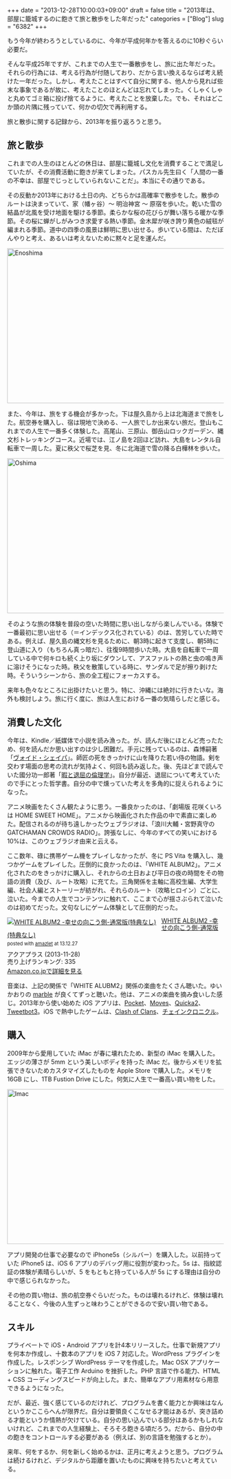 +++
date = "2013-12-28T10:00:03+09:00"
draft = false
title = "2013年は、部屋に籠城するのに飽きて旅と散歩をした年だった"
categories = ["Blog"]
slug = "6382"
+++

もう今年が終わろうとしているのに、今年が平成何年かを答えるのに10秒ぐらい必要だ。

そんな平成25年ですが、これまでの人生で一番散歩をし、旅に出た年だった。それらの行為には、考える行為が付随しており、だから言い換えるならば考え続けた一年だった。しかし、考えたことはすべて自分に関する、他人から見れば些末な事象であるが故に、考えたことのほとんどは忘れてしまった。くしゃくしゃと丸めてゴミ箱に投げ捨てるように、考えたことを放棄した。でも、それはどこか頭の片隅に残っていて、何かの切欠で再利用する。

旅と散歩に関する記録から、2013年を振り返ろうと思う。

<h2>旅と散歩</h2>

これまでの人生のほとんどの休日は、部屋に籠城し文化を消費することで満足していたが、その消費活動に飽きが来てしまった。パスカル先生曰く「人間の一番の不幸は、部屋でじっとしていられないことだ」。本当にその通りである。

その反動か2013年における土日の内、どちらかは高確率で散歩をした。散歩のルートは決まっていて、家（幡ヶ谷）〜 明治神宮 〜 原宿を歩いた。乾いた雪の結晶が北風を受け地面を駆ける季節。柔らかな桜の花びらが舞い落ちる暖かな季節。その桜に蝉がしがみつき求愛する熱い季節。金木犀が咲き誇り黄色の絨毯が編まれる季節。道中の四季の風景は鮮明に思い出せる。歩いている間は、ただぼんやりと考え、あるいは考えないために黙々と足を運んだ。

<img class="align-center" src="/images/2013/12/enoshima.jpeg" alt="Enoshima" title="enoshima.jpeg" border="0" width="640" height="360" />

また、今年は、旅をする機会が多かった。下は屋久島から上は北海道まで旅をした。航空券を購入し、宿は現地で決める、一人旅でしか出来ない旅だ。登山もこれまでの人生で一番多く体験した。高尾山、三原山、御岳山ロックガーデン、縄文杉トレッキングコース。近場では、江ノ島を2回ほど訪れ、大島をレンタル自転車で一周した。夏に秩父で桜芝を見、冬に北海道で雪の降る白樺林を歩いた。

<img class="align-center" src="/images/2013/12/oshima.jpeg" alt="Oshima" title="oshima.jpeg" border="0" width="640" height="360" />

そのような旅の体験を普段の空いた時間に思い出しながら楽しんでいる。体験で一番最初に思い出せる（＝インデックス化されている）のは、苦労していた時である。例えば、屋久島の縄文杉を見るために、朝3時に起きて支度し、朝5時に登山道に入り（もちろん真っ暗だ）、往復9時間歩いた時。大島を自転車で一周している中で何キロも続く上り坂にダウンして、アスファルトの熱と虫の鳴き声に溶けそうになった時。秩父を散策している時に、サンダルで足が擦り剥けた時。そういうシーンから、旅の全工程にフォーカスする。

来年も色々なところに出掛けたいと思う。特に、沖縄には絶対に行きたいな。海外も検討しよう。旅に行く度に、旅は人生における一番の気晴らしだと感じる。

<h2>消費した文化</h2>

今年は、Kindle／紙媒体で小説を読み漁った。が、読んだ後にほとんど売ったため、何を読んだか思い出すのは少し困難だ。手元に残っているのは、森博嗣著「<a href="http://www.amazon.co.jp/exec/obidos/ASIN/4122057779/rakuishi-22/ref=nosim/" target="_blank">ヴォイド・シェイパ</a>」。師匠の死をきっかけに山を降りた若い侍の物語。剣を交わす場面の思考の流れが気持よく、何回も読み返した。後、先ほどまで読んでいた國分功一郎著「<a href="http://www.amazon.co.jp/exec/obidos/ASIN/425500613X/rakuishi-22/ref=nosim/" target="_blank">暇と退屈の倫理学</a>」。自分が最近、退屈について考えていたので手にとった哲学書。自分の中で燻っていた考えを多角的に捉えられるようになった。

アニメ映画をたくさん観たように思う。一番良かったのは、「劇場版 花咲くいろは HOME SWEET HOME」。アニメから映画化された作品の中で素直に楽しめた。配信されるのが待ち遠しかったウェブラジオは、「浪川大輔・宮野真守の GATCHAMAN CROWDS RADIO」。誇張なしに、今年のすべての笑いにおける10%は、このウェブラジオ由来と云える。

ここ数年、碌に携帯ゲーム機をプレイしなかったが、冬に PS Vita を購入し、幾つかゲームをプレイした。圧倒的に良かったのは、「WHITE ALBUM2」。アニメ化されたのをきっかけに購入し、それからの土日および平日の夜の時間をその物語の消費（及び、ルート攻略）に充てた。三角関係を主軸に高校生編、大学生編、社会人編とストーリーが紡がれ、それらのルート（攻略ヒロイン）ごとに、泣いた。今までの人生でコンテンツに触れて、ここまで心が揺さぶられて泣いたのは初めてだった。文句なしにゲーム体験として圧倒的だった。

<div class="amazlet-box" style="margin-bottom:0px;"><div class="amazlet-image" style="float:left;margin:0px 12px 1px 0px;"><a href="http://www.amazon.co.jp/exec/obidos/ASIN/B00G9QVCHE/rakuishi-22/ref=nosim/" name="amazletlink" target="_blank"><img src="http://ecx.images-amazon.com/images/I/51I6e2Q9zdL._SL160_.jpg" alt="WHITE ALBUM2 -幸せの向こう側-通常版(特典なし)" style="border: none;" /></a></div><div class="amazlet-info" style="line-height:120%; margin-bottom: 10px"><div class="amazlet-name" style="margin-bottom:10px;line-height:120%"><a href="http://www.amazon.co.jp/exec/obidos/ASIN/B00G9QVCHE/rakuishi-22/ref=nosim/" name="amazletlink" target="_blank">WHITE ALBUM2 -幸せの向こう側-通常版(特典なし)</a><div class="amazlet-powered-date" style="font-size:80%;margin-top:5px;line-height:120%">posted with <a href="http://www.amazlet.com/" title="amazlet" target="_blank">amazlet</a> at 13.12.27</div></div><div class="amazlet-detail">アクアプラス (2013-11-28)<br />売り上げランキング: 335<br /></div><div class="amazlet-sub-info" style="float: left;"><div class="amazlet-link" style="margin-top: 5px"><a href="http://www.amazon.co.jp/exec/obidos/ASIN/B00G9QVCHE/rakuishi-22/ref=nosim/" name="amazletlink" target="_blank">Amazon.co.jpで詳細を見る</a></div></div></div><div class="amazlet-footer" style="clear: left"></div></div>

音楽は、上記の関係で「WHITE ALUBM2」関係の楽曲をたくさん聴いた。ゆいかおりの <a href="https://itunes.apple.com/jp/album/marble/id718819632?i=718819707&at=11l3RT" target="_blank">marble</a> が良くてずっと聴いた。他は、アニメの楽曲を摘み食いした感じ。2013年から使い始めた iOS アプリは、<a href="https://itunes.apple.com/jp/app/pocket-formerly-read-it-later/id309601447?mt=8" target="_blank">Pocket</a>、<a href="https://itunes.apple.com/jp/app/moves/id509204969?mt=8&at=11l3RT" target="_blank">Moves</a>、<a href="https://itunes.apple.com/jp/app/quicka2-jian-suowo-kuai-shini/id725195676?mt=8&at=11l3RT" target="_blank">Quicka2</a>、<a href="https://itunes.apple.com/jp/app/tweetbot-3-for-twitter-iphone/id722294701?mt=8&at=11l3RT" target="_blank">Tweetbot3</a>。iOS で熱中したゲームは、<a href="https://itunes.apple.com/jp/app/clash-of-clans/id529479190?mt=8&at=11l3RT" target="_blank">Clash of Clans</a>、<a href="https://itunes.apple.com/jp/app/cheinkuronikuru-ben-geshinariorpg/id631980607?mt=8&at=11l3RT" target="_blank">チェインクロニクル</a>。

<h2>購入</h2>

2009年から愛用していた iMac が春に壊れたため、新型の iMac を購入した。エッジの薄さが 5mm という美しいボディを持った iMac だ。後からメモリを拡張できないためカスタマイズしたものを Apple Store で購入した。メモリを 16GB にし、1TB Fustion Drive にした。何気に人生で一番高い買い物をした。

<img class="align-center" src="/images/2013/12/imac.jpg" alt="Imac" title="imac.jpg" border="0" width="640" height="360" />

アプリ開発の仕事で必要なので iPhone5s（シルバー）を購入した。以前持っていた iPhone5 は、iOS 6 アプリのデバッグ用に役割が変わった。5s は、指紋認証の体験が素晴らしいが、5 をもともと持っている人が 5s にする理由は自分の中で感じられなかった。

その他の買い物は、旅の航空券ぐらいだった。ものは壊れるけれど、体験は壊れることなく、今後の人生ずっと味わうことができるので安い買い物である。

<h2>スキル</h2>

プライベートで iOS・Android アプリを計4本リリースした。仕事で新規アプリを何本か作成し、十数本のアプリを iOS 7 対応した。WordPress プラグインを作成した。レスポンシブ WordPress テーマを作成した。Mac OSX アプリケーションに触れた。電子工作 Arduino を挫折した。PHP 言語で作る能力、HTML + CSS コーディングスピードが向上した。また、簡単なアプリ用素材なら用意できるようになった。

だが、最近、強く感じているのだけれど、プログラムを書く能力とか興味はなんというかここらへんが限界だ。自分は要領良くこなせる才能はあるが、突き詰める才能というか情熱が欠けている。自分の思い込んでいる部分はあるかもしれないけれど、これまでの人生経験上、そろそろ飽きる頃だろう。だから、自分の中の飽きをコントロールする必要がある（例えば、別の言語を勉強するとか）。

来年、何をするか、何を新しく始めるかは、正月に考えようと思う。プログラムは続けるけれど、デジタルから距離を置いたものに興味を持ちたいと考えている。
